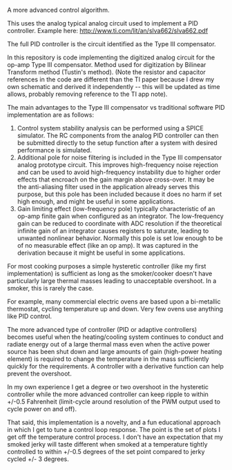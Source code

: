 A more advanced control algorithm.

This uses the analog typical analog circuit used to implement a PID controller.  Example here:
http://www.ti.com/lit/an/slva662/slva662.pdf

The full PID controller is the circuit identified as the Type III compensator.

In this repository is code implementing the digitized analog circuit for the op-amp Type III compensator.  Method used for digitization by Bilinear Transform method (Tustin's method). (Note the resistor and capacitor references in the code are different than the TI paper because I drew my own schematic and derived it independently -- this will be updated as time allows, probably removing reference to the TI app note).

The main advantages to the Type III compensator vs traditional software PID implementation are as follows:
1) Control system stability analysis can be performed using a SPICE simulator.  The RC components from the analog PID controller can then be submitted directly to the setup function after a system with desired performance is simulated.
2) Additional pole for noise filtering is included in the Type III compensator analog prototype circuit.  This improves high-frequency noise rejection and can be used to avoid high-frequency instability due to higher order effects that encroach on the gain margin above cross-over.  It may be the anti-aliasing filter used in the application already serves this purpose, but this pole has been included because it does no harm if set high enough, and might be useful in some applications.
3) Gain limiting effect (low-frequency pole) typically characteristic of an op-amp finite gain when configured as an integrator.  The low-frequency gain can be reduced to coordinate with ADC resolution if the theoretical infinite gain of an integrator causes registers to saturate, leading to unwanted nonlinear behavior.  Normally this pole is set low enough to be of no measurable effect (like an op amp).  It was captured in the derivation because it might be useful in some applications. 

For most cooking purposes a simple hysteretic controller (like my first implementation) is sufficient as long as the smoker/cooker doesn't have particularly large thermal masses leading to unacceptable overshoot.  In a smoker, this is rarely the case.

For example, many commercial electric ovens are based upon a bi-metallic thermostat, cycling temperature up and down.  Very few ovens use anything like PID control.

The more advanced type of controller (PID or adaptive controllers) becomes useful when the heating/cooling system continues to conduct and radiate energy out of a large thermal mass even when the active power source has been shut down and large amounts of gain (high-power heating element) is required to change the temperature in the mass sufficiently quickly for the requirements. A controller with a derivative function can help prevent the overshoot.

In my own experience I get a degree or two overshoot in the hysteretic controller while the more advanced controller can keep ripple to within +/-0.5 Fahrenheit (limit-cycle around resolution of the PWM output used to cycle power on and off).

That said, this implementation is a novelty, and a fun educational approach in which I get to tune a control loop response. The point is the set of plots I get off the temperature control process.  I don't have an expectation that my smoked jerky will taste different when smoked at a temperature tightly controlled to within +/-0.5 degrees of the set point compared to jerky cycled +/- 3 degrees.
